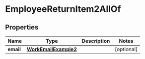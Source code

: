 

# EmployeeReturnItem2AllOf


## Properties

| Name | Type | Description | Notes |
|------------ | ------------- | ------------- | -------------|
|**email** | [**WorkEmailExample2**](WorkEmailExample2.md) |  |  [optional] |



